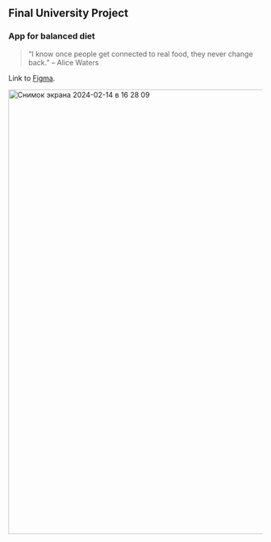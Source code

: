 ## Final University Project
### App for balanced diet
> “I know once people get connected to real food, they never change back.”
> – Alice Waters

Link to [Figma][1].

[1]: https://www.figma.com/file/O1L6qu8Gfs2LPmGcpg0PDt/Diploma?type=design&node-id=0-1&mode=design&t=4AjlcKTnAyprLIq1-0      "Figma"
<img width="882" alt="Снимок экрана 2024-02-14 в 16 28 09" src="https://github.com/aaivol/EquLibo/assets/100151145/2d118a73-d3ba-44f2-ae03-6a69395562f3">
